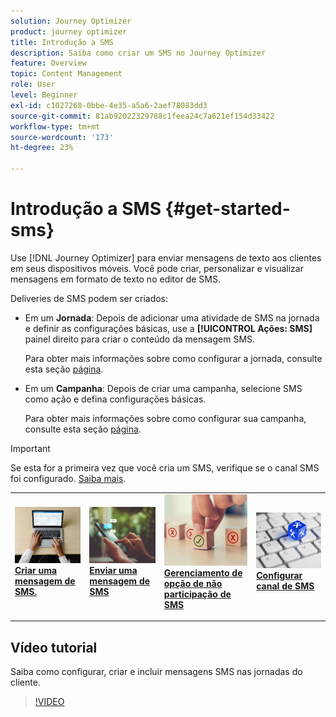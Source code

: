 ```yaml
---
solution: Journey Optimizer
product: journey optimizer
title: Introdução a SMS
description: Saiba como criar um SMS no Journey Optimizer
feature: Overview
topic: Content Management
role: User
level: Beginner
exl-id: c1027268-0bbe-4e35-a5a6-2aef78083dd3
source-git-commit: 81ab92022329788c1feea24c7a621ef154d33422
workflow-type: tm+mt
source-wordcount: '173'
ht-degree: 23%

---
```


# Introdução a SMS {#get-started-sms}

Use [!DNL Journey Optimizer] para enviar mensagens de texto aos clientes em seus dispositivos móveis. Você pode criar, personalizar e visualizar mensagens em formato de texto no editor de SMS.

Deliveries de SMS podem ser criados:

* Em um **Jornada**: Depois de adicionar uma atividade de SMS na jornada e definir as configurações básicas, use a **[!UICONTROL Ações: SMS]** painel direito para criar o conteúdo da mensagem SMS.

   Para obter mais informações sobre como configurar a jornada, consulte esta seção [página](../building-journeys/journey-gs.md).

* Em um **Campanha**: Depois de criar uma campanha, selecione SMS como ação e defina configurações básicas.

   Para obter mais informações sobre como configurar sua campanha, consulte esta seção [página](../campaigns/create-campaign.md#configure).


>[!IMPORTANT]
>
>Se esta for a primeira vez que você cria um SMS, verifique se o canal SMS foi configurado. [Saiba mais](sms-configuration.md).

<table style="table-layout:fixed"><tr style="border: 0;">
<td>
<a href="create-sms.md">
<img alt="Cliente potencial" src="../assets/do-not-localize/sms-create.jpeg">
</a>
<div><a href="create-sms.md"><strong>Criar uma mensagem de SMS.</strong>
</div>
<p>
</td>
<td>
<a href="send-sms.md">
<img alt="Pouco frequentes" src="../assets/do-not-localize/sms-sending.jpg">
</a>
<div>
<a href="send-sms.md"><strong>Enviar uma mensagem de SMS</strong></a>
</div>
<p></td>
<td>
<a href="sms-opt-out.md">
<img alt="Validação" src="../assets/do-not-localize/sms-opt-out.jpg">
</a>
<div>
<a href="sms-opt-out.md"><strong>Gerenciamento de opção de não participação de SMS</strong></a>
</div>
<p>
</td>
<td>
<a href="sms-configuration.md">
<img alt="Validação" src="../assets/do-not-localize/sms-config.jpg">
</a>
<div>
<a href="sms-configuration.md"><strong>Configurar canal de SMS</strong></a>
</div>
<p>
</td>
</tr></table>

## Vídeo tutorial

Saiba como configurar, criar e incluir mensagens SMS nas jornadas do cliente.

>[!VIDEO](https://video.tv.adobe.com/v/344460?quality=12)
